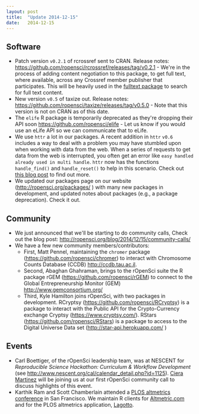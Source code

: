 ```yaml
---
layout: post
title:  "Update 2014-12-15"
date:   2014-12-15
---
```


## Software

* Patch version `v0.2.1` of rcrossref sent to CRAN. Release notes: https://github.com/ropensci/rcrossref/releases/tag/v0.2.1 - We're in the process of adding content negotiation to this package, to get full text, where available, across any Crossref member publisher that participates. This will be heavily used in the [fulltext package](https://github.com/ropensci/fulltext) to search for full text content. 
* New version `v0.5` of taxize out. Release notes:  https://github.com/ropensci/taxize/releases/tag/v0.5.0  - Note that this version is not on CRAN as of this date.
* The `elife` R package is temporarily deprecated as they're dropping their API soon https://github.com/ropensci/elife - Let us know if you would use an eLife API so we can communicate that to eLife. 
* We use `httr` a lot in our packages. A recent addition in `httr` `v0.6` includes a way to deal with a problem you may have stumbled upon when working with data from the web. When a series of requests to get data from the web is interrupted, you often get an error like `easy handled already used in multi handle`. `httr` now has the functions `handle_find()` and `handle_reset()` to help in this scenario. Check out [this blog post](http://recology.info/2014/12/multi-handle/) to find out more.
* We updated our packages page on our website (http://ropensci.org/packages/ ) with many new packages in development, and updated notes about packages (e.g., a package deprecation). Check it out.

## Community

* We just announced that we'll be starting to do community calls, Check out the blog post: http://ropensci.org/blog/2014/12/15/community-calls/
* We have a few new community members/contributors: 
    * First, Matt Pennel, maintaining the `chromer` package (https://github.com/ropensci/chromer) to interact with Chromosome Counts Database (CCDB) http://ccdb.tau.ac.il.
    * Second, Abaghan Ghahraman, brings to the rOpenSci suite the R package rGEM (https://github.com/ropensci/rGEM) to connect to the Global Entrepreneurship Monitor (GEM) http://www.gemconsortium.org/
    * Third, Kyle Hamilton joins rOpenSci, with two packages in development. RCryptsy (https://github.com/ropensci/RCryptsy) is a package to interact with the Public API for the Crypto-Currency exchange Cryptsy (https://www.cryptsy.com/). RStars (https://github.com/ropensci/RStars) is a package to access to the Digital Universe Data set (http://star-api.herokuapp.com/ )

## Events

* Carl Boettiger, of the rOpenSci leadership team, was at NESCENT for _Reproducible Science Hackathon: Curriculum & Workflow Development_ (see http://www.nescent.org/cal/calendar_detail.php?id=1125). [Ciera Martinez](http://cierareports.org/) will be joining us at our first rOpenSci community call to discuss highlights of this event. 
* Karthik Ram and Scott Chamberlain attended a [PLOS altmetrics conference](http://articlemetrics.github.io/workshop_2014/) in San Francisco. We maintain R clients for [Altmetric.com ](https://github.com/ropensci/raltmetric) and for the PLOS altmetrics application, [Lagotto](https://github.com/ropensci/alm). 

